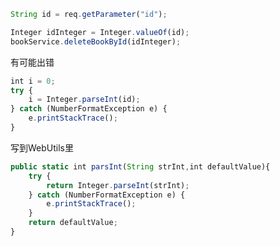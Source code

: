 

```javascript
String id = req.getParameter("id");

Integer idInteger = Integer.valueOf(id);
bookService.deleteBookById(idInteger);
```

有可能出错

```javascript
int i = 0;
try {
    i = Integer.parseInt(id);
} catch (NumberFormatException e) {
    e.printStackTrace();
}
```

写到WebUtils里

```javascript
public static int parsInt(String strInt,int defaultValue){
    try {
        return Integer.parseInt(strInt);
    } catch (NumberFormatException e) {
        e.printStackTrace();
    }
    return defaultValue;
}
```

